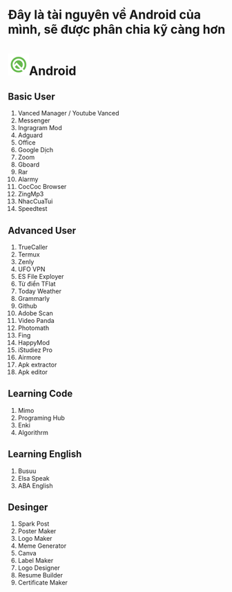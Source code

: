 # Đây là tài nguyên về Android của mình, sẽ được phân chia kỹ càng hơn

# ![android_q_logo.png](https://raw.githubusercontent.com/Zenfection/Image/master/2020/11/27-08-55-37-android_q_logo.png)Android

## Basic User

1. Vanced Manager / Youtube Vanced
2. Messenger
3. Ingragram Mod
4. Adguard
5. Office
6. Google Dịch
7. Zoom
8. Gboard
9. Rar
10. Alarmy
11. CocCoc Browser
12. ZingMp3
13. NhacCuaTui
14. Speedtest

## Advanced User

1. TrueCaller
2. Termux
3. Zenly
4. UFO VPN
5. ES File Exployer
6. Từ điển TFlat
7. Today Weather
8. Grammarly
9. Github
10. Adobe Scan
11. Video Panda
12. Photomath
13. Fing
14. HappyMod
15. iStudiez Pro
16. Airmore
17. Apk extractor 
18. Apk editor

## Learning Code

1. Mimo
2. Programing Hub
3. Enki
4. Algorithrm

## Learning English

1. Busuu
2. Elsa Speak
3. ABA English

## Desinger

1. Spark Post
2. Poster Maker
3. Logo Maker
4. Meme Generator
5. Canva
6. Label Maker
7. Logo Designer
8. Resume Builder
9. Certificate Maker